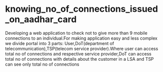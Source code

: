 # knowing_no_of_connections_issued_on_aadhar_card
Developing a web application  to check not to give more than 9 mobile connections to an individual.For making application easy and less complex we divide portal into 3 parts: User,DoT(department of telecommunication),TSP(telecom service provider).Where user can access total no of connections and respective service provider,DoT can access total no of connections with  details about the customer in a LSA and TSP can see  only total no of  connections
